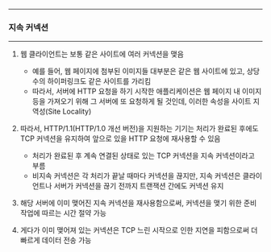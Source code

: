 -----
### 지속 커넥션
-----
1. 웹 클라이언트는 보통 같은 사이트에 여러 커넥션을 맺음
   - 예를 들어, 웹 페이지에 첨부된 이미지들 대부분은 같은 웹 사이트에 있고, 상당수의 하이퍼링크도 같은 사이트를 가리킴
   - 따라서, 서버에 HTTP 요청을 하기 시작한 애플리케이션은 웹 페이지 내 이미지 등을 가져오기 위해 그 서버에 또 요청하게 될 것인데, 이러한 속성을 사이트 지역성(Site Locality)

2. 따라서, HTTP/1.1(HTTP/1.0 개선 버전)을 지원하는 기기는 처리가 완료된 후에도 TCP 커넥션을 유지하여 앞으로 있을 HTTP 요청에 재사용할 수 있음
   - 처리가 완료된 후 계속 연결된 상태로 있는 TCP 커넥션을 지속 커넥션이라고 부름
   - 비지속 커넥션은 각 처리가 끝날 때마다 커넥션을 끊지만, 지속 커넥션은 클라이언트나 서버가 커넥션을 끊기 전까지 트랜잭션 간에도 커넥션 유지

3. 해당 서버에 이미 맺어진 지속 커넥션을 재사용함으로써, 커넥션을 맺기 위한 준비작업에 따르는 시간 절약 가능
4. 게다가 이미 맺어져 있는 커넥션은 TCP 느린 시작으로 인한 지연을 피함으로써 더 빠르게 데이터 전송 가능
